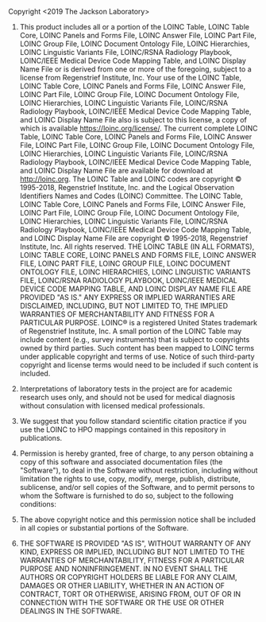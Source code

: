 Copyright <2019 The Jackson Laboratory>

1. This product includes all or a portion of the LOINC Table, LOINC Table Core, LOINC Panels and Forms File, LOINC Answer File, LOINC Part File, LOINC Group File, LOINC Document Ontology File, LOINC Hierarchies, LOINC Linguistic Variants File, LOINC/RSNA Radiology Playbook, LOINC/IEEE Medical Device Code Mapping Table, and LOINC Display Name File or is derived from one or more of the foregoing, subject to a license from Regenstrief Institute, Inc. Your use of the LOINC Table, LOINC Table Core, LOINC Panels and Forms File, LOINC Answer File, LOINC Part File, LOINC Group File, LOINC Document Ontology File, LOINC Hierarchies, LOINC Linguistic Variants File, LOINC/RSNA Radiology Playbook, LOINC/IEEE Medical Device Code Mapping Table, and LOINC Display Name File also is subject to this license, a copy of which is available https://loinc.org/license/. The current complete LOINC Table, LOINC Table Core, LOINC Panels and Forms File, LOINC Answer File, LOINC Part File, LOINC Group File, LOINC Document Ontology File, LOINC Hierarchies, LOINC Linguistic Variants File, LOINC/RSNA Radiology Playbook, LOINC/IEEE Medical Device Code Mapping Table, and LOINC Display Name File are available for download at http://loinc.org. The LOINC Table and LOINC codes are copyright © 1995-2018, Regenstrief Institute, Inc. and the Logical Observation Identifiers Names and Codes (LOINC) Committee. The LOINC Table, LOINC Table Core, LOINC Panels and Forms File, LOINC Answer File, LOINC Part File, LOINC Group File, LOINC Document Ontology File, LOINC Hierarchies, LOINC Linguistic Variants File, LOINC/RSNA Radiology Playbook, LOINC/IEEE Medical Device Code Mapping Table, and LOINC Display Name File are copyright © 1995-2018, Regenstrief Institute, Inc. All rights reserved. THE LOINC TABLE (IN ALL FORMATS), LOINC TABLE CORE, LOINC PANELS AND FORMS FILE, LOINC ANSWER FILE, LOINC PART FILE, LOINC GROUP FILE, LOINC DOCUMENT ONTOLOGY FILE, LOINC HIERARCHIES, LOINC LINGUISTIC VARIANTS FILE, LOINC/RSNA RADIOLOGY PLAYBOOK, LOINC/IEEE MEDICAL DEVICE CODE MAPPING TABLE, AND LOINC DISPLAY NAME FILE ARE PROVIDED "AS IS." ANY EXPRESS OR IMPLIED WARRANTIES ARE DISCLAIMED, INCLUDING, BUT NOT LIMITED TO, THE IMPLIED WARRANTIES OF MERCHANTABILITY AND FITNESS FOR A PARTICULAR PURPOSE. LOINC® is a registered United States trademark of Regenstrief Institute, Inc. A small portion of the LOINC Table may include content (e.g., survey instruments) that is subject to copyrights owned by third parties. Such content has been mapped to LOINC terms under applicable copyright and terms of use. Notice of such third-party copyright and license terms would need to be included if such content is included.

2. Interpretations of laboratory tests in the project are for academic research uses only, and should not be used for medical diagnosis without consulation with licensed medical professionals.

3. We suggest that you follow standard scientific citation practice if you use the LOINC to HPO mappings contained in this repository in publications.

3. Permission is hereby granted, free of charge, to any person obtaining a copy of this software and associated documentation files (the "Software"), to deal in the Software without restriction, including without limitation the rights to use, copy, modify, merge, publish, distribute, sublicense, and/or sell copies of the Software, and to permit persons to whom the Software is furnished to do so, subject to the following conditions:

4. The above copyright notice and this permission notice shall be included in all copies or substantial portions of the Software.

5. THE SOFTWARE IS PROVIDED "AS IS", WITHOUT WARRANTY OF ANY KIND, EXPRESS OR IMPLIED, INCLUDING BUT NOT LIMITED TO THE WARRANTIES OF MERCHANTABILITY, FITNESS FOR A PARTICULAR PURPOSE AND NONINFRINGEMENT. IN NO EVENT SHALL THE AUTHORS OR COPYRIGHT HOLDERS BE LIABLE FOR ANY CLAIM, DAMAGES OR OTHER LIABILITY, WHETHER IN AN ACTION OF CONTRACT, TORT OR OTHERWISE, ARISING FROM, OUT OF OR IN CONNECTION WITH THE SOFTWARE OR THE USE OR OTHER DEALINGS IN THE SOFTWARE.

